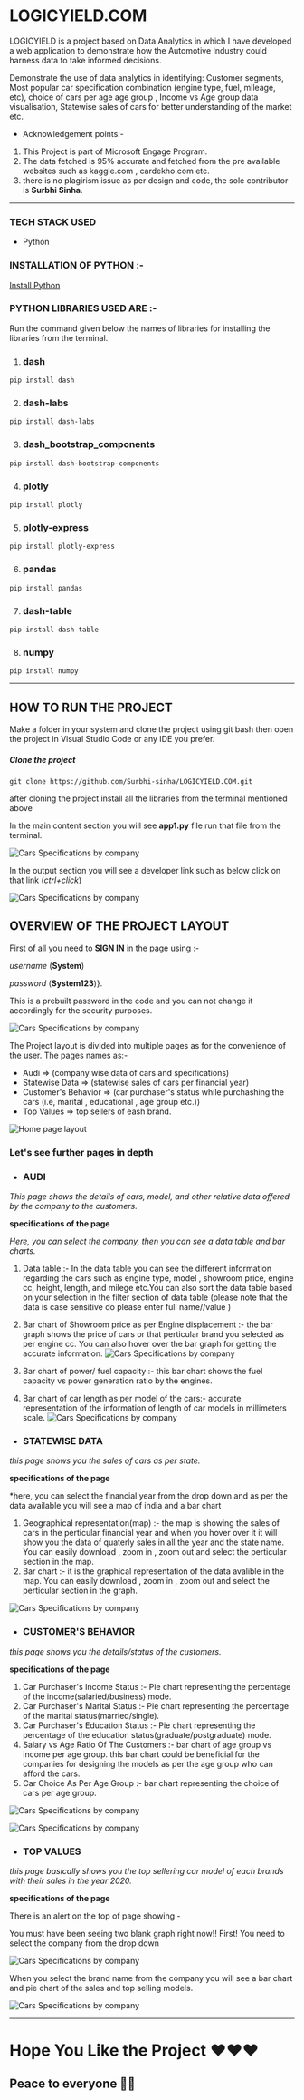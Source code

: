 # LOGICYIELD.COM 
 LOGICYIELD is a project based on Data Analytics in which I have developed a web application to demonstrate how the Automotive Industry could harness data to take informed decisions.

Demonstrate the use of data analytics in identifying:
Customer segments, Most popular car specification combination (engine type, fuel, mileage, etc), choice of cars per age age group , Income vs Age group data visualisation, Statewise sales of cars for better understanding of the market etc.

* Acknowledgement points:- 
 1. This Project is part of Microsoft Engage Program.
 2. The data fetched is 95% accurate and fetched from the pre available websites such as kaggle.com , cardekho.com etc.
 3. there is no plagirism issue as per design and code, the sole contributor is **Surbhi Sinha**.
---------------

### TECH STACK USED
* Python

### INSTALLATION OF PYTHON :-

[Install Python](https://www.python.org/downloads/)

### PYTHON LIBRARIES USED ARE :-


 Run the command given below the names of libraries for installing the libraries from the terminal.
 
  1. ### dash
 
  ```
  pip install dash
  ```
  2. ### dash-labs
  ```
  pip install dash-labs
  ```
  3. ### dash_bootstrap_components
  ```
  pip install dash-bootstrap-components
  ```
  4. ### plotly
  ```
  pip install plotly
  ```
  5. ### plotly-express
  ```
  pip install plotly-express
  ```
  6. ### pandas
  ```
  pip install pandas
  ```
  7. ### dash-table
  ```
  pip install dash-table
  ```
  8. ### numpy
  ```
  pip install numpy
  ```
  -----------------------

## HOW TO RUN THE PROJECT
 
 Make a folder in your system and clone the project using git bash then open the project in Visual Studio Code or any IDE you prefer.
 
 ##### Clone the project 
  ```
  git clone https://github.com/Surbhi-sinha/LOGICYIELD.COM.git
  ```
after cloning the project install all the libraries from the terminal mentioned above

In the main content section you will see **app1.py** file run that file from the terminal.

![Cars Specifications by company](/images/engagedoc10.png)

In the output section you will see a developer link such as below click on that link (*ctrl+click*)

![Cars Specifications by company](/images/engagedoc11.png)

## OVERVIEW OF THE PROJECT LAYOUT

  First of all you need to **SIGN IN** in the page using :- 
  
   *username* (**System**)
  
   *password* (**System123**)}.
  
  This is a prebuilt password in the code and you can not change it accordingly for the security purposes.
  
  ![Cars Specifications by company](/images/engagedoc7.png)
  
  
  The Project layout is divided into multiple pages as for the convenience of the user. The pages names as:-
   * Audi  => (company wise data of cars and specifications)
   * Statewise Data => (statewise sales of cars per financial year)
   * Customer's Behavior => (car purchaser's status while purchashing the cars (i.e, marital , educational , age group etc.))
   * Top Values => top sellers of eash brand.
   
  ![Home page layout](/images/engagedoc1.png)
  
 ### Let's see further pages in depth
 
  * ### AUDI
  
   *This page shows the details of cars, model, and other relative data offered by the company to the customers.*
   
  __specifications of the page__
   
   *Here, you can select the company, then you can see a data table and bar charts.*
    
   1. Data table :- 
     In the data table you can see the different information regarding the cars such as engine type, model , showroom price, engine cc, height, length, and milege etc.You can also sort the data table based on your selection in the filter section of data table (please note that the data is case sensitive do please enter full name//value )
    
   2. Bar chart of Showroom price as per Engine displacement :- 
     the bar graph shows the price of cars or that perticular brand you selected as per engine cc.
      You can also hover over the bar graph for getting the accurate information.
   ![Cars Specifications by company](/images/engagedoc2.png)
   
   3. Bar chart of power/ fuel capacity :- 
     this bar chart shows the fuel capacity vs power generation ratio by the engines.
     
   4. Bar chart of car length as per model of the cars:- 
     accurate representation of the information of length of car models in millimeters scale.
   ![Cars Specifications by company](/images/engagedoc3.png)
   
 * ### STATEWISE DATA
 
  *this page shows you the sales of cars as per state.*
  
  __specifications of the page__
  
  *here, you can select the financial year from the drop down and as per the data available you will see a map of india and a bar chart 
  
  1. Geographical representation(map) :- 
     the map is showing the sales of cars in the perticular financial year and when you hover over it it will show you the data of quaterly sales in all the year and the state name. You can easily download , zoom in , zoom out and select the perticular section in the map.
  2. Bar chart :- it is the graphical representation of the data avalible in the map. You can easily download , zoom in , zoom out and select the perticular section in the graph.

![Cars Specifications by company](/images/engagedoc4.png)
 * ### CUSTOMER'S BEHAVIOR
  
  *this page shows you the details/status of the customers.*
  
   __specifications of the page__
   
   1. Car Purchaser's Income Status :- Pie chart representing the percentage of the income(salaried/business) mode.
   2. Car Purchaser's Marital Status :- Pie chart representing the percentage of the marital status(married/single).
   3. Car Purchaser's Education Status :- Pie chart representing the percentage of the education status(graduate/postgraduate) mode.
   4. Salary vs Age Ratio Of The Customers :- bar chart of age group vs income per age group. this bar chart could be beneficial for the companies for designing the models as per the age group who can afford the cars.
   5. Car Choice As Per Age Group :- bar chart representing the choice of cars per age group.

![Cars Specifications by company](/images/engagedoc5.png)

![Cars Specifications by company](/images/engagedoc8.png)
 * ### TOP VALUES
  
  *this page basically shows you the top sellering car model of each brands with their sales in the year 2020.*
  
  __specifications of the page__
  
  There is an alert on the top of page showing -
  
  You must have been seeing two blank graph right now!! First! You need to select the company from the drop down
  
![Cars Specifications by company](/images/engagedoc9.png)
  
  When you select the brand name from the company you will see a bar chart and pie chart of the sales and top selling models.

![Cars Specifications by company](/images/engagedoc6.png)

--------------------
# Hope You Like the Project ❤️❤️❤️

## Peace to everyone 🙏🏻
